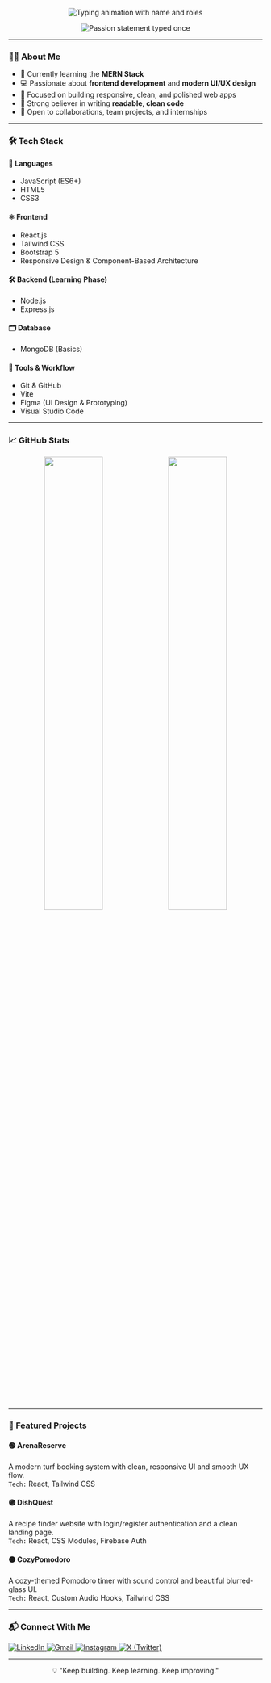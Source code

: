 <p align="center">
  <img src="https://readme-typing-svg.demolab.com?font=JetBrains+Mono&size=28&duration=2000&pause=1000&color=1E90FF&center=true&vCenter=true&width=800&lines=Hi+there%2C+I'm+Afin.;Frontend+Developer.;MERN+Stack+Dev.;UI%2FUX+Focused+Engineer." alt="Typing animation with name and roles" />
</p>

<p align="center">
  <img src="https://readme-typing-svg.demolab.com?font=JetBrains+Mono&size=20&duration=6000&pause=1000&color=708090&center=true&vCenter=true&width=800&repeat=false&lines=Passionate+about+building+clean,+responsive+UIs+with+a+focus+on+user+experience." alt="Passion statement typed once" />
</p>

---

### 🧑‍💻 About Me

- 🎯 Currently learning the **MERN Stack**
- 💻 Passionate about **frontend development** and **modern UI/UX design**
- 🚀 Focused on building responsive, clean, and polished web apps
- 🧠 Strong believer in writing **readable, clean code**
- 🤝 Open to collaborations, team projects, and internships

---

### 🛠️ Tech Stack

#### 🧩 Languages  
- JavaScript (ES6+)  
- HTML5  
- CSS3  

#### ⚛️ Frontend  
- React.js  
- Tailwind CSS
- Bootstrap 5 
- Responsive Design & Component-Based Architecture  

#### 🛠 Backend (Learning Phase)  
- Node.js  
- Express.js  

#### 🗂️ Database  
- MongoDB (Basics)  

#### 🧰 Tools & Workflow  
- Git & GitHub  
- Vite  
- Figma (UI Design & Prototyping)  
- Visual Studio Code

---

### 📈 GitHub Stats

<p align="center">
  <img src="https://github-readme-stats.vercel.app/api?username=Afin0x&show_icons=true&theme=transparent" width="48%" />
  <img src="https://streak-stats.demolab.com?user=Afin0x&theme=transparent" width="48%" />
</p>


---

### 🚀 Featured Projects

#### 🟢 ArenaReserve
A modern turf booking system with clean, responsive UI and smooth UX flow.  
`Tech:` React, Tailwind CSS

#### 🟣 DishQuest
A recipe finder website with login/register authentication and a clean landing page.  
`Tech:` React, CSS Modules, Firebase Auth

#### 🟠 CozyPomodoro
A cozy-themed Pomodoro timer with sound control and beautiful blurred-glass UI.  
`Tech:` React, Custom Audio Hooks, Tailwind CSS

---

### 📬 Connect With Me

<p align="left">
  <a href="https://linkedin.com/in/afin-nk-195366340" target="_blank">
    <img src="https://img.shields.io/badge/LinkedIn-0077B5?style=flat&logo=linkedin&logoColor=white" alt="LinkedIn" />
  </a>
  <a href="mailto:afinnk1@gmail.com" target="_blank">
    <img src="https://img.shields.io/badge/Gmail-D14836?style=flat&logo=gmail&logoColor=white" alt="Gmail" />
  </a>
  <a href="https://instagram.com/__a_f_i_n_" target="_blank">
    <img src="https://img.shields.io/badge/Instagram-E4405F?style=flat&logo=instagram&logoColor=white" alt="Instagram" />
  </a>
  <a href="https://x.com/Afinnk1" target="_blank">
    <img src="https://img.shields.io/badge/X-000000?style=flat&logo=twitter&logoColor=white" alt="X (Twitter)" />
  </a>
</p>

---

<p align="center">💡 "Keep building. Keep learning. Keep improving."</p>

